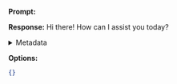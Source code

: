 **Prompt:**


**Response:**
Hi there! How can I assist you today?

<details><summary>Metadata</summary>

- Duration: 798 ms
- Datetime: 2023-09-01T20:54:13.197112
- Model: gpt-3.5-turbo-0613

</details>

**Options:**
```json
{}
```

